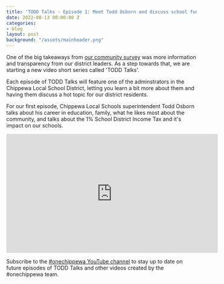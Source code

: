 ```yaml
---
title: 'TODD Talks - Episode 1: Meet Todd Osborn and discuss school funding'
date: 2022-08-13 00:00:00 Z
categories:
- blog
layout: post
background: "/assets/mainheader.png"
---
```


One of the big takeaways from [our community survey](/blog/2022/07/29/the-results-are-in-june-2022-community-survey.html) was more information and transparency from our district leaders. As a step towards that, we are starting a new video short series called 'TODD Talks'.

Each episode of TODD Talks will feature one of the adminstrators in the Chippewa Local School District, letting you learn a bit more about them and having them discuss a hot topic for our district residents.

For our first episode, Chippewa Local Schools superintendent Todd Osborn talks about his career in education, family, what he likes most about the community, and talks about the 1% School District Income Tax and it's impact on our schools.

<iframe width="560" height="315" src="https://www.youtube.com/embed/8fl5P6DEYVU" title="YouTube video player" frameborder="0" allow="accelerometer; autoplay; clipboard-write; encrypted-media; gyroscope; picture-in-picture" allowfullscreen></iframe>

Subscribe to the [#onechippewa YouTube channel](https://www.youtube.com/channel/UCrK7A7vBVbCaJEu2F1jEPHQ) to stay up to date on future episodes of TODD Talks and other videos created by the #onechippewa team.
